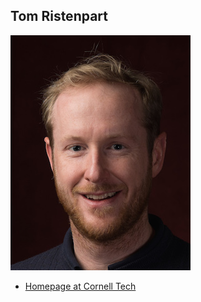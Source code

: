 Tom Ristenpart
--------------

![](photos/tom.jpg)

* [Homepage at Cornell Tech](http://rist.tech.cornell.edu/)
